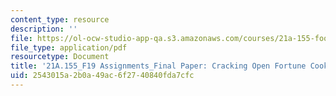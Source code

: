 ```yaml
---
content_type: resource
description: ''
file: https://ol-ocw-studio-app-qa.s3.amazonaws.com/courses/21a-155-food-culture-politics-fall-2019/2543015a2b0a49ac6f2740840fda7cfc_MIT21A_155F19_FinalPaper.pdf
file_type: application/pdf
resourcetype: Document
title: '21A.155_F19 Assignments_Final Paper: Cracking Open Fortune Cookies'
uid: 2543015a-2b0a-49ac-6f27-40840fda7cfc
---
```

